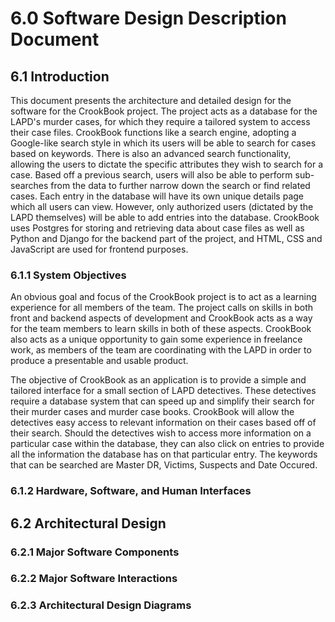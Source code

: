 # 6.0 Software Design Description Document

## 6.1 Introduction
This document presents the architecture and detailed design for the software for
the CrookBook project. The project acts as a database for the LAPD's murder cases,
for which they require a tailored system to access their case files. CrookBook
functions like a search engine, adopting a Google-like search style in which
its users will be able to search for cases based on keywords. There is also an
advanced search functionality, allowing the users to dictate the specific attributes
they wish to search for a case. Based off a previous search, users will also be
able to perform sub-searches from the data to further narrow down the search or
find related cases. Each entry in the database will have its own unique details
page which all users can view. However, only authorized users (dictated by the
LAPD themselves) will be able to add entries into the database. CrookBook uses
Postgres for storing and retrieving data about case files as well as Python and Django for the backend part of the project, and HTML, CSS and JavaScript are used for frontend purposes.

### 6.1.1 System Objectives
An obvious goal and focus of the CrookBook project is to act as a learning
experience for all members of the team. The project calls on skills in both
front and backend aspects of development and CrookBook acts as a way for the team
members to learn skills in both of these aspects. CrookBook also acts as a unique
opportunity to gain some experience in freelance work, as members of the team are
coordinating with the LAPD in order to produce a presentable and usable product.

The objective of CrookBook as an application is to provide a simple and tailored
interface for a small section of LAPD detectives. These detectives require a database system that can speed up and simplify their search for their murder cases and murder case books. CrookBook will allow the detectives easy access to relevant information on their cases based off of their search. Should the detectives wish to access more information on a particular case within the database, they can also click on entries to provide all the information the database has on that particular entry. The keywords that can be searched are Master DR, Victims, Suspects and Date Occured.

### 6.1.2 Hardware, Software, and Human Interfaces


## 6.2 Architectural Design

### 6.2.1 Major Software Components

### 6.2.2 Major Software Interactions

### 6.2.3 Architectural Design Diagrams
